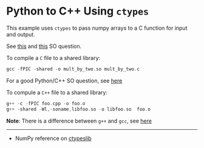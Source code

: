 Python to C++ Using `ctypes`
============================

This example uses `ctypes` to pass numpy arrays to a C function for input and output.

See [this](http://stackoverflow.com/questions/5862915/passing-numpy-arrays-to-a-c-function-for-input-and-output) and [this](http://stackoverflow.com/questions/14341549/passing-a-set-of-numpy-arrays-into-c-function-for-input-and-output) SO question.

To compile a `C` file to a shared library:
```C
gcc -fPIC -shared -o mult_by_two.so mult_by_two.c
```

For a good Python/C++ SO question, see [here](http://stackoverflow.com/questions/145270/calling-c-c-from-python)

To compule a `C++` file to a shared library:
```C++
g++ -c -fPIC foo.cpp -o foo.o
g++ -shared -Wl,-soname,libfoo.so -o libfoo.so  foo.o
```

**Note**: There is a difference between `g++` and `gcc`, see [here](http://stackoverflow.com/a/172592)

--------------------------------------------------------

- NumPy reference on [ctypeslib](http://docs.scipy.org/doc/numpy/reference/routines.ctypeslib.html)
